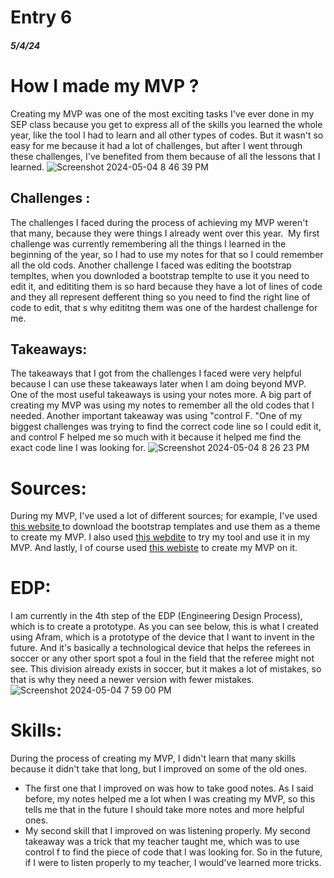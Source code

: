 # Entry 6
##### 5/4/24

# How I made my MVP ?
Creating my MVP was one of the most exciting tasks I've ever done in my SEP class because you get to express all of the skills you learned the whole year, like the tool I had to learn and all other types of codes. But it wasn't so easy for me because it had a lot of challenges, but after I went through these challenges, I've benefited from them because of all the lessons that I learned.
![Screenshot 2024-05-04 8 46 39 PM](https://github.com/omarm4400/sep10-freedom-project/assets/146861785/022ca84c-0f5b-47a4-8efc-45bf0f01a282)

## Challenges :
The challenges I faced during the process of achieving my MVP weren't that many, because they were things I already went over this year. 
My first challenge was currently remembering all the things I learned in the beginning of the year, so I had to use my notes for that so I could remember all the old cods.
Another challenge I faced was editing the bootstrap templtes, when you downloded a bootstrap templte to use it you need to edit it, and edititing them is so hard because they have a lot of lines of code and they all represent defferent thing so you need to find the right line of code to edit, that s why edititng them was one of the hardest challenge for me.  
## Takeaways:
The takeaways that I got from the challenges I faced were very helpful because I can use these takeaways later when I am doing beyond MVP. One of the most useful takeaways is using your notes more. A big part of creating my MVP was using my notes to remember all the old codes that I needed. Another important takeaway was using "control F. "One of my biggest challenges was trying to find the correct code line so I could edit it, and control F helped me so much with it because it helped me find the exact code line I was looking for.
![Screenshot 2024-05-04 8 26 23 PM](https://github.com/omarm4400/sep10-freedom-project/assets/146861785/993d7cd6-7a42-49bf-b7f1-ec11abd600f7)


# Sources:
During my MVP, I've used a lot of different sources; for example, I've used [this website ](https://startbootstrap.com/themes) to download the bootstrap templates and use them as a theme to create my MVP. I also used [this webdite](https://replit.com/~) to try my tool and use it in my MVP. And lastly, I of course used [this webiste](https://github.com/) to create my MVP on it.


# EDP:
I am currently in the 4th step of the EDP (Engineering Design Process), which is to create a prototype. As you can see below, this is what I created using Afram, which is a prototype of the device that I want to invent in the future. And it's basically a technological device that helps the referees in soccer or any other sport spot a foul in the field that the referee might not see. This division already exists in soccer, but it makes a lot of mistakes, so that is why they need a newer version with fewer mistakes.
![Screenshot 2024-05-04 7 59 00 PM](https://github.com/omarm4400/sep10-freedom-project/assets/146861785/0fe0bd98-1f47-4807-9d3f-f602b99fc811)
# Skills:
During the process of creating my MVP, I didn't learn that many skills because it didn't take that long, but I improved on some of the old ones.
* The first one that I improved on was how to take good notes. As I said before, my notes helped me a lot when I was creating my MVP, so this tells me that in the future I should take more notes and more helpful ones.
* My second skill that I improved on was listening properly. My second takeaway was a trick that my teacher taught me, which was to use control f to find the piece of code that I was looking for. So in the future, if I were to listen properly to my teacher, I would've learned more tricks.
